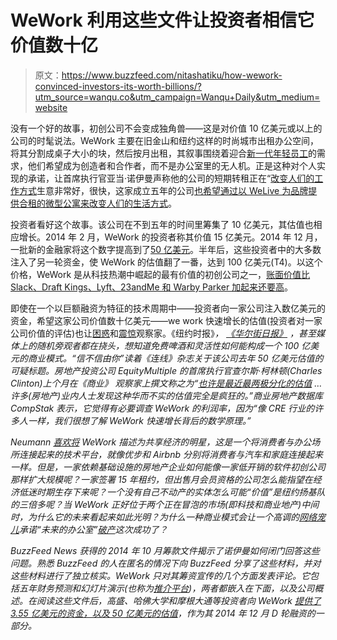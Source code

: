 # WeWork 利用这些文件让投资者相信它价值数十亿

> 原文：<https://www.buzzfeed.com/nitashatiku/how-wework-convinced-investors-its-worth-billions/?utm_source=wanqu.co&utm_campaign=Wanqu+Daily&utm_medium=website>

没有一个好的故事，初创公司不会变成独角兽——这是对价值 10 亿美元或以上的公司的时髦说法。WeWork 主要在旧金山和纽约这样的时尚城市出租办公空间，将其分割成桌子大小的块，然后按月出租，其叙事围绕着迎合[新一代年轻员工](http://www.buzzfeed.com/nitashatiku/silicon-valley-coliving#.kpKDmvPYD)的需求，他们希望成为创造者和合作者，而不是办公室里的无人机。正是这种对个人实现的承诺，让首席执行官亚当·诺伊曼声称他的公司的短期转租正在“[改变人们的工作方式](http://therealdeal.com/issues_articles/neumann-on-tap/)生意非常好，很快，这家成立五年的公司[也希望通过以 WeLive 为品牌提供合租的微型公寓来改变人们的生活方式](http://www.buzzfeed.com/nitashatiku/silicon-valley-coliving#.it0m3V6bm)。

投资者看好这个故事。该公司在不到五年的时间里筹集了 10 亿美元，其估值也相应增长。2014 年 2 月，WeWork 的投资者称其价值 15 亿美元。2014 年 12 月，一批新的金融家将这个数字提高到了[50 亿美元](http://www.wsj.com/articles/wework-now-a-5-billion-real-estate-sartup-1418690163)。半年后，这些投资者中的大多数注入了另一轮资金，使 WeWork 的估值翻了一番，达到 100 亿美元(T4)。以这个价格，WeWork 是从科技热潮中崛起的最有价值的初创公司之一，[账面价值比 Slack、Draft Kings、Lyft、23andMe 和 Warby Parker 加起来还要高](http://graphics.wsj.com/billion-dollar-club/)。

即使在一个以巨额融资为特征的技术周期中——投资者向一家公司注入数亿美元的资金，希望这家公司价值数十亿美元——we work 快速增长的估值(投资者对一家公司价值的评估)也让[困惑](https://stratechery.com/2015/wework-worth-10-billion-three-wework-comps/)和[震惊](http://commercialobserver.com/2015/09/the-future-of-wework-revolution-or-destitution/)观察家。《纽约时报》[](http://dealbook.nytimes.com/2014/12/16/throwing-money-at-start-ups-in-frenzy-to-find-the-next-uber/?_r=0)*， [*《华尔街日报》*](http://www.wsj.com/articles/now-worth-10-billion-is-wework-a-2000-redux-1436910924) ，甚至媒体上的随机旁观者都在挠头，想知道免费啤酒和灵活性如何能构成一个 100 亿美元的商业模式。“信不信由你”读着《连线》杂志关于该公司去年 50 亿美元估值的可疑标题。房地产投资公司 EquityMultiple 的首席执行官查尔斯·柯林顿(Charles Clinton)上个月在《商业》 *观察家*上撰文称之为“[也许是最近最两极分化的估值](http://commercialobserver.com/2015/09/the-future-of-wework-revolution-or-destitution/) …许多(房地产)业内人士发现这种华而不实的估值完全是疯狂的。”商业房地产数据库 CompStak 表示，它觉得有必要调查 WeWork 的利润率，因为“像 CRE 行业的许多人一样，我们很想了解 WeWork 快速增长背后的数学原理。”*

*Neumann [喜欢将](http://www.bloomberg.com/news/features/2015-05-21/wework-real-estate-empire-or-shared-office-space-for-a-new-era-) WeWork 描述为共享经济的明星，这是一个将消费者与办公场所连接起来的技术平台，就像优步和 Airbnb 分别将消费者与汽车和家庭连接起来一样。但是，一家依赖基础设施的房地产企业如何能像一家低开销的软件初创公司那样扩大规模呢？一家签署 15 年租约，但出售月会员资格的公司怎么能指望在经济低迷时期生存下来呢？一个没有自己不动产的实体怎么可能“价值”是纽约扬基队的三倍多呢？当 WeWork 正好位于两个正在冒泡的市场(即科技和商业地产)中间时，为什么它的未来看起来如此光明？为什么一种商业模式会让一个高调的[网络宠儿](http://www.fastcompany.com/39371/office-future)承诺“未来的办公室”[破产](http://www.wsj.com/articles/now-worth-10-billion-is-wework-a-2000-redux-1436910924)这次成功了？*

*BuzzFeed News 获得的 2014 年 10 月筹款文件揭示了诺伊曼如何闭门回答这些问题。熟悉 BuzzFeed 的人在匿名的情况下向 BuzzFeed 分享了这些材料，并对这些材料进行了独立核实。WeWork 只对其筹资宣传的几个方面发表评论。它包括五年财务预测和幻灯片演示(也称为[推介平台](http://www.fastcompany.com/3050985/lessons-learned/lessons-from-the-early-pitch-decks-of-airbnb-buzzfeed-and-youtube))，两者都嵌入在下面，以及公司概述。在阅读这些文件后，高盛、哈佛大学和摩根大通等投资者向 WeWork [提供了 3.55 亿美元的资金，以及 50 亿美元的估值](http://www.wsj.com/articles/wework-now-a-5-billion-real-estate-sartup-1418690163)，作为其 2014 年 12 月 D 轮融资的一部分。*